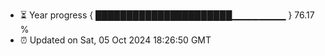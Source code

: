 - ⏳ Year progress { ██████████████████████▁▁▁▁▁▁▁▁ } 76.17 %
- ⏰ Updated on Sat, 05 Oct 2024 18:26:50 GMT

